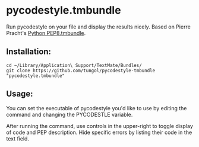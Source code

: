 pycodestyle.tmbundle
====================

Run pycodestyle on your file and display the results nicely. Based on Pierre
Pracht's [Python PEP8.tmbundle][1].

Installation:
--------------

    cd ~/Library/Application\ Support/TextMate/Bundles/
    git clone https://github.com/tungol/pycodestyle-tmbundle "pycodestyle.tmbundle"

Usage:
-----

You can set the executable of pycodestyle you'd like to use by editing the
command and changing the PYCODESTLE variable.

After running the command, use controls in the upper-right to toggle display of
code and PEP description. Hide specific errors by listing their code in the
text field.

[1]: https://github.com/ppierre/python-pep8-tmbundle